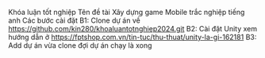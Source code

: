 Khóa luận tốt nghiệp 
Tên đề tài Xây dựng game Mobile trắc nghiệp tiếng anh
Các bước cài đặt
B1: Clone dự án về https://github.com/kin280/khoaluantotnghiep2024.git
B2: Cài đặt Unity xem hướng dẫn ở https://fptshop.com.vn/tin-tuc/thu-thuat/unity-la-gi-162181
B3: Add dự án vừa clone đợi dự án chạy là xong
